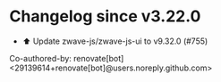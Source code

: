 # Changelog since v3.22.0
- ⬆️ Update zwave-js/zwave-js-ui to v9.32.0 (#755)

Co-authored-by: renovate[bot] <29139614+renovate[bot]@users.noreply.github.com> 
